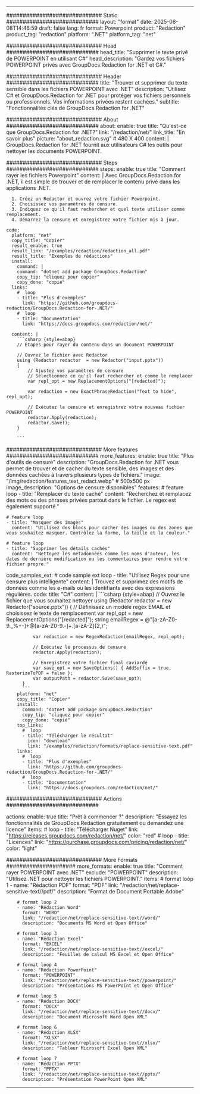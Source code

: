 
---
############################# Static ############################
layout: "format"
date:  2025-08-08T14:46:59
draft: false
lang: fr
format: Powerpoint
product: "Redaction"
product_tag: "redaction"
platform: ".NET"
platform_tag: "net"

############################# Head ############################
head_title: "Supprimer le texte privé de POWERPOINT en utilisant C#"
head_description: "Gardez vos fichiers POWERPOINT privés avec GroupDocs.Redaction for .NET et C#."

############################# Header ############################
title: "Trouver et supprimer du texte sensible dans les fichiers POWERPOINT avec .NET" 
description: "Utilisez C# et GroupDocs.Redaction for .NET pour protéger vos fichiers personnels ou professionnels. Vos informations privées restent cachées."
subtitle: "Fonctionnalités clés de GroupDocs.Redaction for .NET" 

############################# About ############################
about:
    enable: true
    title: "Qu'est-ce que GroupDocs.Redaction for .NET?"
    link: "/redaction/net/"
    link_title: "En savoir plus"
    picture: "about_redaction.svg" # 480 X 400
    content: |
       GroupDocs.Redaction for .NET fournit aux utilisateurs C# les outils pour nettoyer les documents POWERPOINT.

############################# Steps ############################
steps:
    enable: true
    title: "Comment rayer les fichiers Powerpoint"
    content: |
      Avec GroupDocs.Redaction for .NET, il est simple de trouver et de remplacer le contenu privé dans les applications .NET.
      
      1. Créez un Redactor et ouvrez votre fichier Powerpoint.
      2. Choisissez vos paramètres de censure.
      3. Indiquez ce qu'il faut rechercher et quel texte utiliser comme remplacement.
      4. Démarrez la censure et enregistrez votre fichier mis à jour.
   
    code:
      platform: "net"
      copy_title: "Copier"
      result_enable: true
      result_link: "/examples/redaction/redaction_all.pdf"
      result_title: "Exemples de rédactions"
      install:
        command: |
        command: "dotnet add package GroupDocs.Redaction"
        copy_tip: "cliquez pour copier"
        copy_done: "copié"
      links:
        #  loop
        - title: "Plus d'exemples"
          link: "https://github.com/groupdocs-redaction/GroupDocs.Redaction-for-.NET/"
        #  loop
        - title: "Documentation"
          link: "https://docs.groupdocs.com/redaction/net/"
          
      content: |
        ```csharp {style=abap}
        // Étapes pour rayer du contenu dans un document POWERPOINT

        // Ouvrez le fichier avec Redactor
        using (Redactor redactor  = new Redactor("input.pptx"))
        {
            // Ajustez vos paramètres de censure
            // Sélectionnez ce qu'il faut rechercher et comme le remplacer
            var repl_opt = new ReplacementOptions("[redacted]");
            
            var redaction = new ExactPhraseRedaction("Text to hide", repl_opt);

            // Exécutez la censure et enregistrez votre nouveau fichier POWERPOINT
            redactor.Apply(redaction);
            redactor.Save();
        }
        
        ```            


############################# More features ############################
more_features:
  enable: true
  title: "Plus d'outils de censure"
  description: "GroupDocs.Redaction for .NET vous permet de trouver et de cacher du texte sensible, des images et des données cachées à travers plusieurs types de fichiers."
  image: "/img/redaction/features_text_redact.webp" # 500x500 px
  image_description: "Options de censure disponibles"
  features:
    # feature loop
    - title: "Remplacer du texte caché"
      content: "Recherchez et remplacez des mots ou des phrases privées partout dans le fichier. Le regex est également supporté."

    # feature loop
    - title: "Masquer des images"
      content: "Utilisez des blocs pour cacher des images ou des zones que vous souhaitez masquer. Contrôlez la forme, la taille et la couleur."

    # feature loop
    - title: "Supprimer les détails cachés"
      content: "Nettoyez les métadonnées comme les noms d'auteur, les dates de dernière modification ou les commentaires pour rendre votre fichier propre."
      
  code_samples_ext:
    # code sample ext loop
    - title: "Utilisez Regex pour une censure plus intelligente"
      content: |
        Trouvez et supprimez des motifs de données comme les e-mails ou les identifiants avec des expressions régulières.
      code:
        title: "C#"
        content: |
          ```csharp {style=abap}
          //  Ouvrez le fichier que vous souhaitez nettoyer
          using (Redactor redactor  = new Redactor("source.pptx"))
          {
              // Définissez un modèle regex EMAIL et choisissez le texte de remplacement
              var repl_opt = new ReplacementOptions("[redacted]");
              string emailRegex = @"[a-zA-Z0-9._%+-]+@[a-zA-Z0-9.-]+\.[a-zA-Z]{2,}";

              var redaction = new RegexRedaction(emailRegex, repl_opt);

              // Exécutez le processus de censure
              redactor.Apply(redaction);

              // Enregistrez votre fichier final caviardé
              var save_opt = new SaveOptions() { AddSuffix = true, RasterizeToPDF = false };
              var outputPath = redactor.Save(save_opt);
          }
          ```
        platform: "net"
        copy_title: "Copier"
        install:
          command: "dotnet add package GroupDocs.Redaction"
          copy_tip: "cliquez pour copier"
          copy_done: "copié"
        top_links:
          #  loop
          - title: "Télécharger le résultat"
            icon: "download"
            link: "/examples/redaction/formats/replace-sensitive-text.pdf"
        links:
          #  loop
          - title: "Plus d'exemples"
            link: "https://github.com/groupdocs-redaction/GroupDocs.Redaction-for-.NET/"
          #  loop
          - title: "Documentation"
            link: "https://docs.groupdocs.com/redaction/net/"


############################# Actions ############################

actions:
  enable: true
  title: "Prêt à commencer ?"
  description: "Essayez les fonctionnalités de GroupDocs.Redaction gratuitement ou demandez une licence"
  items:
    #  loop
    - title: "Télécharger Nuget"
      link: "https://releases.groupdocs.com/redaction/net/"
      color: "red"
        #  loop
    - title: "Licences"
      link: "https://purchase.groupdocs.com/pricing/redaction/net/"
      color: "light"


############################# More Formats #####################
more_formats:
    enable: true
    title: "Comment rayer POWERPOINT avec .NET"
    exclude: "POWERPOINT"
    description: "Utilisez .NET pour nettoyer les fichiers POWERPOINT."
    items: 
        # format loop 1
        - name: "Rédaction PDF"
          format: "PDF"
          link: "/redaction/net/replace-sensitive-text//pdf/"
          description: "Format de Document Portable Adobe"

        # format loop 2
        - name: "Rédaction Word"
          format: "WORD"
          link: "/redaction/net/replace-sensitive-text//word/"
          description: "Documents MS Word et Open Office"
          
        # format loop 3
        - name: "Rédaction Excel"
          format: "EXCEL"
          link: "/redaction/net/replace-sensitive-text//excel/"
          description: "Feuilles de calcul MS Excel et Open Office"

        # format loop 4
        - name: "Rédaction PowerPoint"
          format: "POWERPOINT"
          link: "/redaction/net/replace-sensitive-text//powerpoint/"
          description: "Présentations MS PowerPoint et Open Office"

        # format loop 5
        - name: "Rédaction DOCX"
          format: "DOCX"
          link: "/redaction/net/replace-sensitive-text//docx/"
          description: "Document Microsoft Word Open XML"
          
        # format loop 6
        - name: "Rédaction XLSX"
          format: "XLSX"
          link: "/redaction/net/replace-sensitive-text//xlsx/"
          description: "Tableur Microsoft Excel Open XML"
          
        # format loop 7
        - name: "Rédaction PPTX"
          format: "PPTX"
          link: "/redaction/net/replace-sensitive-text//pptx/"
          description: "Présentation PowerPoint Open XML"


---